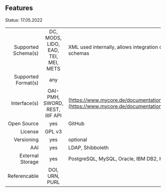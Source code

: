 ## Features

Status: 17.05.2022

|                     |            |          |
| -------------------:| :--------: | :------- |
| Supported Schema(s) | DC, MODS, LIDO, EAD, TEI, MEI, METS | XML used internally, allows integration of custom schemas |
| Supported Format(s) | any        |          |
| Interface(s)        | OAI-PMH, SWORD, REST, IIIF API | [https://www.mycore.de/documentation/interfaces/](https://www.mycore.de/documentation/interfaces/) |
| Open Source         | yes        | GitHub   |
| License             | GPL v3     |          |
| Versioning          | yes        | optional |
| AAI                 | yes     | LDAP, Shibboleth |
| External Storage    | yes        | PostgreSQL, MySQL, Oracle, IBM DB2, HSQLDB |
| Referencable        | DOI, URN, PURL |          |


